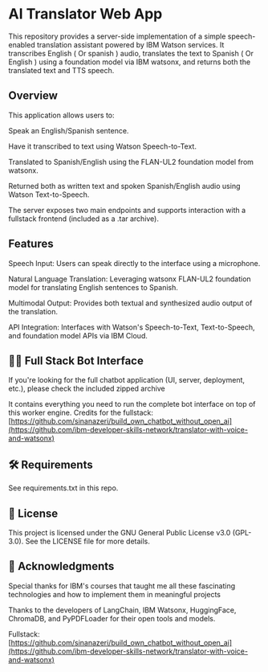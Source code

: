 # AI Translator Web App
This repository provides a server-side implementation of a simple speech-enabled translation assistant powered by IBM Watson services. It transcribes English ( Or spanish ) audio, translates the text to Spanish ( Or English ) using a foundation model via IBM watsonx, and returns both the translated text and TTS speech.

## Overview
This application allows users to:

Speak an English/Spanish sentence.

Have it transcribed to text using Watson Speech-to-Text.

Translated to Spanish/English using the FLAN-UL2 foundation model from watsonx.

Returned both as written text and spoken Spanish/English audio using Watson Text-to-Speech.

The server exposes two main endpoints and supports interaction with a fullstack frontend (included as a .tar archive).

## Features
Speech Input: Users can speak directly to the interface using a microphone.

Natural Language Translation: Leveraging watsonx FLAN-UL2 foundation model for translating English sentences to Spanish.

Multimodal Output: Provides both textual and synthesized audio output of the translation.

API Integration: Interfaces with Watson's Speech-to-Text, Text-to-Speech, and foundation model APIs via IBM Cloud.

## 🧑‍💻 Full Stack Bot Interface
If you're looking for the full chatbot application (UI, server, deployment, etc.), please check the included zipped archive

It contains everything you need to run the complete bot interface on top of this worker engine. Credits for the fullstack: [https://github.com/sinanazeri/build_own_chatbot_without_open_ai](https://github.com/ibm-developer-skills-network/translator-with-voice-and-watsonx)

## 🛠 Requirements
See requirements.txt in this repo.

## 🧾 License
This project is licensed under the GNU General Public License v3.0 (GPL-3.0). See the LICENSE file for more details.

## 🤝 Acknowledgments

Special thanks for IBM's courses that taught me all these fascinating technologies and how to implement them in meaningful projects

Thanks to the developers of LangChain, IBM Watsonx, HuggingFace, ChromaDB, and PyPDFLoader for their open tools and models.

Fullstack: [https://github.com/sinanazeri/build_own_chatbot_without_open_ai](https://github.com/ibm-developer-skills-network/translator-with-voice-and-watsonx)
